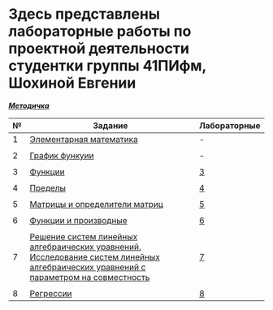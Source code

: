 # Здесь представлены лабораторные работы по проектной деятельности студентки группы 41ПИфм, Шохиной Евгении



***[Методичка](https://github.com/jiangui-x-x/ne-xoxo/blob/main/metodichka_Maple.pdf)***

|№| Задание | Лабораторные |
|-|--------|--------------|
|1| [Элементарная математика](https://github.com/jiangui-x-x/ne-xoxo/blob/main/%D0%97%D0%B0%D0%B4%D0%B0%D0%BD%D0%B8%D1%8F%20maple/LABORATORNAYa_RABOTA_1_Proekt_deyat.pdf) | - |
| | | |
|2| [График функуии](https://github.com/jiangui-x-x/ne-xoxo/blob/main/%D0%97%D0%B0%D0%B4%D0%B0%D0%BD%D0%B8%D1%8F%20maple/LABORATORNAYa_RABOTA_2_Proekt_deyat_1_kurs.pdf) | - |
| | | |
|3| [Функции](https://github.com/jiangui-x-x/ne-xoxo/blob/main/%D0%97%D0%B0%D0%B4%D0%B0%D0%BD%D0%B8%D1%8F%20maple/Laboratornaya_rabota_3_Proekt_deyatelnost_1_kurs%20(1).pdf) |[3](https://github.com/jiangui-x-x/ne-xoxo/blob/main/maple/3.mw)| 
| | | |
|4| [Пределы](https://github.com/jiangui-x-x/ne-xoxo/blob/main/%D0%97%D0%B0%D0%B4%D0%B0%D0%BD%D0%B8%D1%8F%20maple/Laboratornaya_rabota_4_Proekt_deyat_1_kurs%20(1).pdf) |[4](https://github.com/jiangui-x-x/ne-xoxo/blob/main/maple/4.mw)|
| | | |
|5| [Матрицы и определители матриц](https://github.com/jiangui-x-x/ne-xoxo/blob/main/%D0%97%D0%B0%D0%B4%D0%B0%D0%BD%D0%B8%D1%8F%20maple/Laboratornaya_rabota_5_13_PD_1_kurs.pdf) |[5](https://github.com/jiangui-x-x/ne-xoxo/blob/main/maple/5.mw)|
| | | |
|6| [Функции и производные](https://github.com/jiangui-x-x/ne-xoxo/blob/main/%D0%97%D0%B0%D0%B4%D0%B0%D0%BD%D0%B8%D1%8F%20maple/Laboratornaya_rabota_6_Proekt_deyat__1_kurs_1.pdf) |[6](https://github.com/jiangui-x-x/ne-xoxo/blob/main/maple/6.mw)|
| | | |
|7| [Решение систем линейных алгебраических уравнений. Исследование систем линейных алгебраических уравнений с параметром на совместность](https://github.com/jiangui-x-x/ne-xoxo/blob/main/%D0%97%D0%B0%D0%B4%D0%B0%D0%BD%D0%B8%D1%8F%20maple/Laboratornaya_rabota_7_Proekt_deyatelnost_1_kurs.doc) |[7](https://github.com/jiangui-x-x/ne-xoxo/blob/main/maple/7.mw)|
| | | |
|8| [Регрессии](https://github.com/jiangui-x-x/ne-xoxo/blob/main/%D0%97%D0%B0%D0%B4%D0%B0%D0%BD%D0%B8%D1%8F%20maple/Laboratornaya_rabota_8_po_PD%20(1).doc) |[8](https://github.com/jiangui-x-x/ne-xoxo/blob/main/maple/8.mw)|
